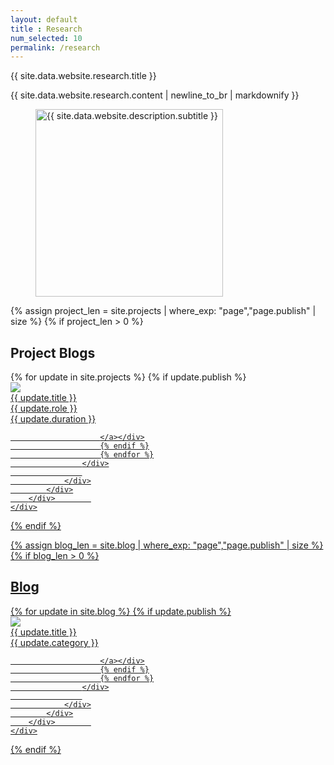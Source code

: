```yaml
---
layout: default
title : Research
num_selected: 10
permalink: /research
---
```


<div class="row">
    <div class="col">
        <div class="card border-0 shadow-sm bg-white">
            <div class="card-body p-5">
                <div class="row">
                    <div class="col">
                        <p class="h1 font-weight-normal">{{ site.data.website.research.title }}</p>
                        <p class="text-profile-bio">
                            {{ site.data.website.research.content | newline_to_br | markdownify }}
                        </p>
                    </div>
                    <div class="col-md-auto d-none d-md-block">
                        <figure class="figure">
                            <img 
                                src="{{ site.data.website.research.image }}" 
                                class="figure-img img-fluid img-thumbnail" 
                                style="height: 300px;"
                                data-toggle="tooltip" 
                                data-placement="top" 
                                title="{{ site.data.website.description.subtitle }}"
                            >
                            <figcaption class="figure-caption text-right"></figcaption>
                        </figure>
                    </div>
                </div>
            </div>
        </div>        
    </div>
</div>



{% assign project_len = site.projects | where_exp: "page","page.publish" | size %}
{% if project_len > 0 %}
<div class="row mt-3">
    <div class="col">
        <div class="card border-0 shadow-sm bg-white">
            <div class="card-body p-5">
                <div class="row">
                    <h2 class="mb-2">Project Blogs</h2>
                </div>
                <div class="row">
                    <div class="owl-carousel owl-theme">
                        {% for update in site.projects %}
                        {% if update.publish %}
                        <div class="news-card"><a href="{{ update.url }}">
                            <img src="{{ update.picture }}" class="w-full rounded-lg">
                            <div class="news-desc">{{ update.title }}</div>
                            <div class="news-time">{{ update.role }}</div>
                            <div class="news-time">{{ update.duration }}</div>
                        
                        </a></div>
                        {% endif %}
                        {% endfor %}
                    </div>
                    
                </div>
            </div>
        </div>        
    </div>
</div>
{% endif %}

{% assign blog_len = site.blog | where_exp: "page","page.publish" | size %}
{% if blog_len > 0 %}
<div class="row mt-3">
    <div class="col">
        <div class="card border-0 shadow-sm bg-white">
            <div class="card-body p-5">
                <div class="row">
                    <h2 class="mb-2">Blog</h2>
                </div>
                <div class="row">
                    <div class="owl-carousel owl-theme">
                        {% for update in site.blog %}
                        {% if update.publish %}
                        <div class="news-card"><a href="{{ update.url }}">
                            <img src="{{ update.picture }}" class="w-full rounded-lg">
                            <div class="news-desc">{{ update.title }}</div>
                            <div class="news-time">{{ update.category }}</div>
                        
                        </a></div>
                        {% endif %}
                        {% endfor %}
                    </div>
                    
                </div>
            </div>
        </div>        
    </div>
</div>
{% endif %}